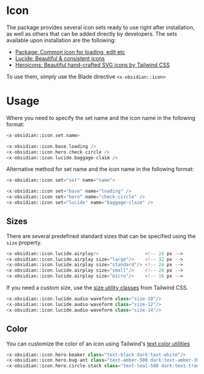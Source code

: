 # Icon

The package provides several icon sets ready to use right after installation, as well as others that can be added directly by developers. The sets available upon installation are the following:

* [Package: Common icon for loading, edit etc](https://github.com/emkcloud/obsidian-ui)
* [Lucide: Beautiful & consistent icons](https://lucide.dev/)
* [Heroicons: Beautiful hand-crafted SVG icons by Tailwind CSS](https://heroicons.com/)

To use them, simply use the Blade directive `<x-obsidian::icon>`

# Usage

Where you need to specify the set name and the icon name in the following format:

```php
<x-obsidian::icon.set.name>
```

```php
<x-obsidian::icon.base.loading /> 
<x-obsidian::icon.hero.check-circle /> 
<x-obsidian::icon.lucide.baggage-claim />
```

Alternative method for set name and the icon name in the following format:

```php
<x-obsidian::icon set="set" name="name">
```

```php
<x-obsidian::icon set="base" name="loading" /> 
<x-obsidian::icon set="hero" name="check-circle" /> 
<x-obsidian::icon set="lucide" name="baggage-claim" />
```

## Sizes

There are several predefined standard sizes that can be specified using the `size` property.

```php
<x-obsidian::icon.lucide.airplay/>                 <!-- 24 px -->
<x-obsidian::icon.lucide.airplay size="large"/>    <!-- 32 px -->
<x-obsidian::icon.lucide.airplay size="standard"/> <!-- 24 px -->
<x-obsidian::icon.lucide.airplay size="small"/>    <!-- 20 px -->
<x-obsidian::icon.lucide.airplay size="micro"/>    <!-- 16 px -->
```

If you need a custom size, use the [size utility classes](https://tailwindcss.com/docs/width) from Tailwind CSS.

```php
<x-obsidian::icon.lucide.audio-waveform class="size-10"/>
<x-obsidian::icon.lucide.audio-waveform class="size-12"/>
<x-obsidian::icon.lucide.audio-waveform class="size-14"/>
```

## Color

You can customize the color of an icon using Tailwind's [text color utilities](https://tailwindcss.com/docs/color)

```php
<x-obsidian::icon.hero.beaker class="text-black dark:text-white"/>
<x-obsidian::icon.hero.bug-ant class="text-amber-500 dark:text-amber-300"/>
<x-obsidian::icon.hero.circle-stack class="text-teal-500 dark:text-transparent"/>
```